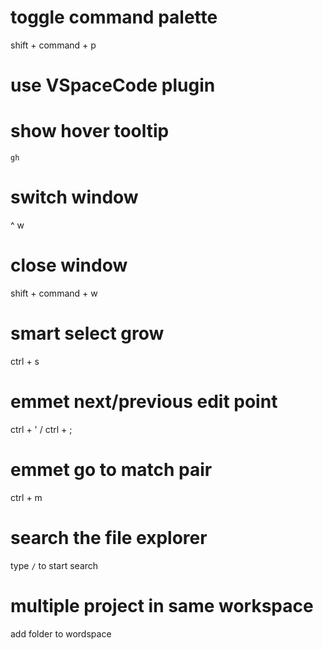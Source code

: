 # toggle command palette
shift + command + p

# use VSpaceCode plugin

# show hover tooltip
`gh`

# switch window
^ w

# close window
shift + command + w

# smart select grow
ctrl + s

# emmet next/previous edit point
ctrl + ' / ctrl + ;

# emmet go to match pair
ctrl + m

# search the file explorer
type `/` to start search

# multiple project in same workspace
add folder to wordspace